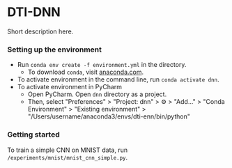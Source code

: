 # DTI-DNN

Short description here.

### Setting up the environment

* Run `conda env create -f environment.yml` in the directory.
  * To download `conda`, visit [anaconda.com](https://www.anaconda.com/distribution/).
* To activate environment in the command line, run `conda activate dnn`.
* To activate environment in PyCharm
  * Open PyCharm. Open `dnn` directory as a project.
  * Then, select "Preferences" > "Project: dnn" > ⚙️ > "Add..." > "Conda Environment" > "Existing environment" > "/Users/username/anaconda3/envs/dti-enn/bin/python"

### Getting started

To train a simple CNN on MNIST data, run `/experiments/mnist/mnist_cnn_simple.py`.
